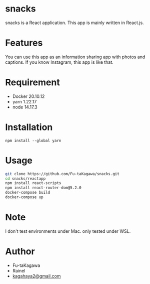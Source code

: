 # snacks
 snacks is a React application.
 This app is mainly written in React.js.

# Features
You can use this app as an information sharing app with photos and captions.
If you know Instagram, this app is like that.
 
# Requirement
 
* Docker 20.10.12
* yarn 1.22.17
* node 14.17.3
 
# Installation
```yarn
npm install --global yarn
```
 
# Usage
```bash
git clone https://github.com/Fu-taKagawa/snacks.git
cd snacks/reactapp
npm install react-scripts
npm install react-router-dom@5.2.0
docker-compose build
docker-compose up
```
 
# Note
I don't test environments under Mac.
only tested under WSL.
 
# Author
* Fu-taKagawa
* Rainel
* kagahaya2@gmail.com
 
